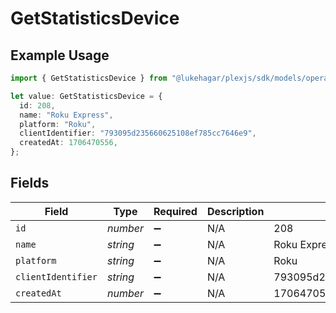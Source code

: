 # GetStatisticsDevice

## Example Usage

```typescript
import { GetStatisticsDevice } from "@lukehagar/plexjs/sdk/models/operations";

let value: GetStatisticsDevice = {
  id: 208,
  name: "Roku Express",
  platform: "Roku",
  clientIdentifier: "793095d235660625108ef785cc7646e9",
  createdAt: 1706470556,
};
```

## Fields

| Field                            | Type                             | Required                         | Description                      | Example                          |
| -------------------------------- | -------------------------------- | -------------------------------- | -------------------------------- | -------------------------------- |
| `id`                             | *number*                         | :heavy_minus_sign:               | N/A                              | 208                              |
| `name`                           | *string*                         | :heavy_minus_sign:               | N/A                              | Roku Express                     |
| `platform`                       | *string*                         | :heavy_minus_sign:               | N/A                              | Roku                             |
| `clientIdentifier`               | *string*                         | :heavy_minus_sign:               | N/A                              | 793095d235660625108ef785cc7646e9 |
| `createdAt`                      | *number*                         | :heavy_minus_sign:               | N/A                              | 1706470556                       |